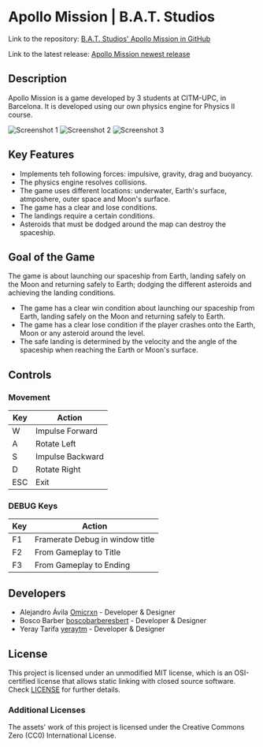 # Apollo Mission | B.A.T. Studios

Link to the repository: [B.A.T. Studios' Apollo Mission in GitHub](https://github.com/Omicrxn/Apollo-Mission)

Link to the latest release: [Apollo Mission newest release](https://github.com/Omicrxn/Apollo-Mission/releases)

## Description

Apollo Mission is a game developed by 3 students at CITM-UPC, in Barcelona. It is developed using our own physics engine for Physics II course.

![Screenshot 1](https://user-images.githubusercontent.com/59050279/105642338-7916cd00-5e89-11eb-97eb-6a3d47384096.jpg)
![Screenshot 2](https://user-images.githubusercontent.com/59050279/105642344-7c11bd80-5e89-11eb-979a-bbb2476e3891.jpg)
![Screenshot 3](https://user-images.githubusercontent.com/59050279/105642346-7e741780-5e89-11eb-98ca-c8d04ce81aae.jpg)

## Key Features

- Implements teh following forces: impulsive, gravity, drag and buoyancy.
- The physics engine resolves collisions.
- The game uses different locations: underwater, Earth's surface, atmposhere, outer space and Moon's surface.
- The game has a clear and lose conditions.
- The landings require a certain conditions.
- Asteroids that must be dodged around the map can destroy the spaceship.

## Goal of the Game

The game is about launching our spaceship from Earth, landing safely on the Moon and returning safely to Earth; dodging the different asteroids and achieving the landing conditions.

- The game has a clear win condition about launching our spaceship from Earth, landing safely on the Moon and returning safely to Earth.
- The game has a clear lose condition if the player crashes onto the Earth, Moon or any asteroid around the level.
- The safe landing is determined by the velocity and the angle of the spaceship when reaching the Earth or Moon's surface.

## Controls

### Movement

|Key|Action|
|---|------|
|W|Impulse Forward|
|A|Rotate Left|
|S|Impulse Backward|
|D|Rotate Right|
|ESC|Exit|

### DEBUG Keys

|Key|Action|
|---|------|
|F1|Framerate Debug in window title|
|F2|From Gameplay to Title|
|F3|From Gameplay to Ending|

## Developers

 - Alejandro Ávila [Omicrxn](https://github.com/Omicrxn) - Developer & Designer
 - Bosco Barber [boscobarberesbert](https://github.com/boscobarberesbert) - Developer & Designer
 - Yeray Tarifa [yeraytm](https://github.com/yeraytm) - Developer & Designer

## License

This project is licensed under an unmodified MIT license, which is an OSI-certified license that allows static linking with closed source software. Check [LICENSE](LICENSE) for further details.

### Additional Licenses
The assets' work of this project is licensed under the Creative Commons Zero (CC0) International License.
